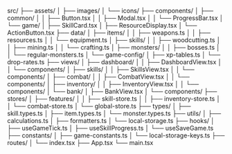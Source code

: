 src/
├── assets/
│ ├── images/
│ └── icons/
├── components/
│ ├── common/
│ │ ├── Button.tsx
│ │ ├── Modal.tsx
│ │ └── ProgressBar.tsx
│ └── game/
│ ├── SkillCard.tsx
│ ├── ResourceDisplay.tsx
│ └── ActionButton.tsx
├── data/
│ ├── items/
│ │ ├── weapons.ts
│ │ ├── resources.ts
│ │ └── equipment.ts
│ ├── skills/
│ │ ├── woodcutting.ts
│ │ ├── mining.ts
│ │ └── crafting.ts
│ ├── monsters/
│ │ ├── bosses.ts
│ │ └── regular-monsters.ts
│ └── game-config/
│ ├── xp-tables.ts
│ └── drop-rates.ts
├── views/
│ ├── dashboard/
│ │ ├── DashboardView.tsx
│ │ └── components/
│ ├── skills/
│ │ ├── SkillsView.tsx
│ │ └── components/
│ ├── combat/
│ │ ├── CombatView.tsx
│ │ └── components/
│ ├── inventory/
│ │ ├── InventoryView.tsx
│ │ └── components/
│ └── bank/
│ ├── BankView.tsx
│ └── components/
├── stores/
│ ├── features/
│ │ ├── skill-store.ts
│ │ ├── inventory-store.ts
│ │ └── combat-store.ts
│ └── global-store.ts
├── types/
│ ├── skill.types.ts
│ ├── item.types.ts
│ └── monster.types.ts
├── utils/
│ ├── calculations.ts
│ ├── formatters.ts
│ └── local-storage.ts
├── hooks/
│ ├── useGameTick.ts
│ ├── useSkillProgress.ts
│ └── useSaveGame.ts
├── constants/
│ ├── game-constants.ts
│ └── local-storage-keys.ts
├── routes/
│ └── index.tsx
├── App.tsx
└── main.tsx
